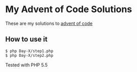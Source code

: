 My Advent of Code Solutions
===========================

These are my solutions to [advent of code](http://adventofcode.com/)

## How to use it ##

    $ php Day-X/step1.php
    $ php Day-X/step2.php
    
Tested with PHP 5.5
